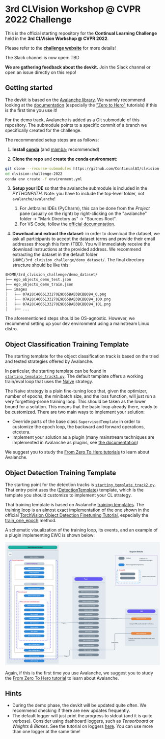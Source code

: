 # 3rd CLVision Workshop @ CVPR 2022 Challenge

This is the official starting repository for the **Continual Learning Challenge** held in the **3rd CLVision Workshop @ CVPR 2022**.

Please refer to the [**challenge website**](https://sites.google.com/view/clvision2022/challenge) for more details!

The Slack channel is now open: TBD

**We are gathering feedback about the devkit.** Join the Slack channel or open an issue directly on this repo!

## Getting started
The devkit is based on the [Avalanche library](https://github.com/ContinualAI/avalanche). We warmly recommend looking at the [documentation](https://avalanche.continualai.org/) (especially the ["Zero to Hero"](https://avalanche.continualai.org/from-zero-to-hero-tutorial/01_introduction) tutorials) if this is the first time you use it!

For the demo track, Avalanche is added as a Git submodule of this repository. The submodule points to a specific commit of a branch we specifically created for the challenge.

The recommended setup steps are as follows:

1. **Install [conda](https://docs.conda.io/projects/conda/en/latest/user-guide/install/download.html)** (and [mamba](https://github.com/mamba-org/mamba); recommended)

2. **Clone the repo** and **create the conda environment**:
```bash
git clone --recurse-submodules https://github.com/ContinualAI/clvision-challenge-2022.git
cd clvision-challenge-2022
conda env create -f environment.yml
```

3. **Setup your IDE** so that the avalanche submodule is included in the *PYTHONPATH*. Note: you have to include the top-level folder, not `avalanche/avalanche`!
   1. For Jetbrains IDEs (PyCharm), this can be done from the *Project* pane (usually on the right) by right-clicking on the "avalanche" folder -> "Mark Directory as" -> "Sources Root".
   2. For VS Code, follow the [official documentation](https://code.visualstudio.com/docs/python/environments#_use-of-the-pythonpath-variable).

4. **Download and extract the dataset**: in order to download the dataset, we ask all participants to accept the dataset terms and provide their email addresses through this form (TBD). 
You will immediately receive the download instructions at the provided address. We recommend extracting the dataset in the default folder `$HOME/3rd_clvision_challenge/demo_dataset/`.
The final directory structure should be like this:

```
$HOME/3rd_clvision_challenge/demo_dataset/
├── ego_objects_demo_test.json
├── ego_objects_demo_train.json
├── images
│   ├── 07A28C4666133270E9D65BAB3BCBB094_0.png
│   ├── 07A28C4666133270E9D65BAB3BCBB094_100.png
│   ├── 07A28C4666133270E9D65BAB3BCBB094_101.png
│   ├── ...
```

The aforementioned steps should be OS-agnostic. However, we recommend setting up your dev environment using a mainstream Linux distro.

## Object Classification Training Template
The starting template for the object classification track is based on the tried and tested strategies offered by Avalanche.

In particular, the starting template can be found in [`starting_template_track1.py`](starting_template_track1.py). The 
default template offers a working train/eval loop that uses the
[Naive](https://avalanche-api.continualai.org/en/latest/generated/avalanche.training.Naive.html) strategy.

The Naive strategy is a plain fine-tuning loop that, given the optimizer, number of epochs, the minibatch size, and the loss function, will just run a very forgetting-prone training loop.
This should be taken as the lower bound for a solution. This means that the basic loop already there, ready to be customized. There are two main ways to implement your solution:
- Override parts of the base class `SupervisedTemplate` in order to customize the epoch loop, the backward and forward operations, etcetera.
- Implement your solution as a plugin (many mainstream techniques are implemented in Avalanche as plugins, see [the documentation](https://avalanche-api.continualai.org/en/latest/training.html#training-plugins))

We suggest you to study the [From Zero To Hero tutorials](https://avalanche.continualai.org/from-zero-to-hero-tutorial/01_introduction) to learn about Avalanche.

## Object Detection Training Template
The starting point for the detection tracks is [`starting_template_track2.py`](starting_template_track2.py).
That entry point uses the ([DetectionTemplate](devkit_tools/templates/detection_template.py)) template, which is the template you should customize 
to implement your CL strategy.

That training template is based on Avalanche [training templates](https://avalanche.continualai.org/from-zero-to-hero-tutorial/04_training). 
The training loop is an almost exact implementation of the one shown in the official
[TorchVision Object Detection Finetuning Tutorial](https://pytorch.org/tutorials/intermediate/torchvision_tutorial.html), 
especially the [train_one_epoch](https://github.com/pytorch/vision/blob/71d2bb0bc67044f55d38bfddf04e05be0343deab/references/detection/engine.py#L12) method.

A schematic visualization of the training loop, its events, and an example of a plugin implementing EWC is shown below:

![Object Detection Template schema](./docs/img/od_template.png)

Again, if this is the first time you use Avalanche, we suggest you to study the [From Zero To Hero tutorial](https://avalanche.continualai.org/from-zero-to-hero-tutorial/01_introduction) to learn about Avalanche.

## Hints

- During the demo phase, the devkit will be updated quite often. We recommend checking if there are new updates frequently.
- The default logger will just print the progress to stdout (and it is quite verbose). Consider using dashboard loggers, 
such as *Tensorboard* or *Weights & Biases*. See the tutorial on loggers [here](https://avalanche.continualai.org/from-zero-to-hero-tutorial/06_loggers).
You can use more than one logger at the same time!
